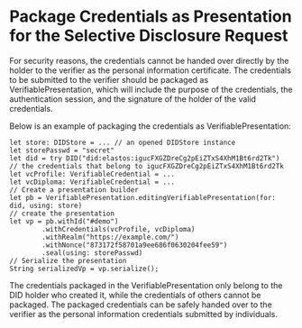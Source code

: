 # Package Credentials as Presentation for the Selective Disclosure Request

For security reasons, the credentials cannot be handed over directly by the holder to the verifier as the personal information certificate. The credentials to be submitted to the verifier should be packaged as VerifiablePresentation, which will include the purpose of the credentials, the authentication session, and the signature of the holder of the valid credentials.

Below is an example of packaging the credentials as VerifiablePresentation:

```
let store: DIDStore = ... // an opened DIDStore instance
let storePasswd = "secret"
let did = try DID("did:elastos:igucFXGZDreCg2pEiZTxS4XhM1Bt6rd2Tk")
// the credentials that belong to igucFXGZDreCg2pEiZTxS4XhM1Bt6rd2Tk
let vcProfile: VerifiableCredential = ...
let vcDiploma: VerifiableCredential = ...
// Create a presentation builder
let pb = VerifiablePresentation.editingVerifiablePresentation(for: did, using: store)
// create the presentation
let vp = pb.withId("#demo")
        .withCredentials(vcProfile, vcDiploma)
        .withRealm("https://example.com/")
        .withNonce("873172f58701a9ee686f0630204fee59")
        .seal(using: storePasswd)
// Serialize the presentation
String serializedVp = vp.serialize();
```

The credentials packaged in the VerifiablePresentation only belong to the DID holder who created it, while the credentials of others cannot be packaged. The packaged credentials can be safely handed over to the verifier as the personal information credentials submitted by individuals.
